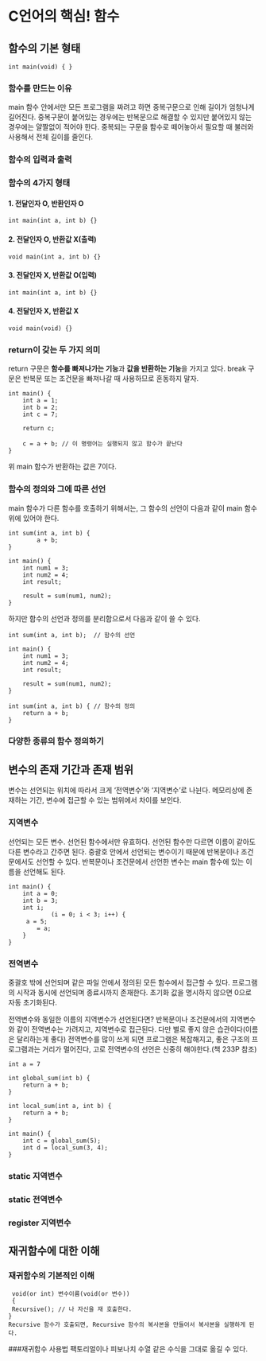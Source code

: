 # C언어의 핵심! 함수

## 함수의 기본 형태
    int main(void) { }

### 함수를 만드는 이유
main 함수 안에서만 모든 프로그램을 짜려고 하면 중복구문으로 인해 길이가 엄청나게 길어진다. 중복구문이 붙어있는 경우에는 반복문으로 해결할 수 있지만 붙어있지 않는 경우에는 얄짤없이 적어야 한다. 중복되는 구문을 함수로 떼어놓아서 필요할 때 불러와 사용해서 전체 길이를 줄인다.

### 함수의 입력과 출력

### 함수의 4가지 형태

#### 1. 전달인자 O, 반환인자 O
  
    int main(int a, int b) {}

#### 2. 전달인자 O, 반환값 X(출력)

    void main(int a, int b) {}

#### 3. 전달인자 X, 반환값 O(입력)

    int main(int a, int b) {}

#### 4. 전달인자 X, 반환값 X

    void main(void) {}

### return이 갖는 두 가지 의미
return 구문은 **함수를 빠져나가는 기능**과 **값을 반환하는 기능**을 가지고 있다. break 구문은 반복문 또는 조건문을 빠져나갈 때 사용하므로 혼동하지 말자.

    int main() {
    	int a = 1;
     	int b = 2;
    	int c = 7;        

    	return c;

    	c = a + b; // 이 명령어는 실행되지 않고 함수가 끝난다
    }

위 main 함수가 반환하는 값은 7이다.

### 함수의 정의와 그에 따른 선언
main 함수가 다른 함수를 호출하기 위해서는, 그 함수의 선언이 다음과 같이 main 함수 위에 있어야 한다.

    int sum(int a, int b) {
    	   	a + b;
    }
    
    int main() {
    	int num1 = 3;
    	int num2 = 4;
    	int result;

    	result = sum(num1, num2);
    }

하지만 함수의 선언과 정의를 분리함으로서 다음과 같이 쓸 수 있다.

    int sum(int a, int b);  // 함수의 선언
    
    int main() {
    	int num1 = 3;
    	int num2 = 4;
    	int result;

    	result = sum(num1, num2);
    }

    int sum(int a, int b) { // 함수의 정의
    	return a + b;
    }

### 다양한 종류의 함수 정의하기

## 변수의 존재 기간과 존재 범위
변수는 선언되는 위치에 따라서 크게 ‘전역변수’와 ‘지역변수’로 나뉜다. 메모리상에 존재하는 기간, 변수에 접근할 수 있는 범위에서 차이를 보인다.

### 지역변수
선언되는 모든 변수. 선언된 함수에서만 유효하다. 선언된 함수만 다르면 이름이 같아도 다른 변수라고 간주면 된다. 중괄호 안에서 선언되는 변수이기 때문에 반복문이나 조건문에서도 선언할 수 있다. 반복문이나 조건문에서 선언한 변수는 main 함수에 있는 이름을 선언해도 된다.

    int main() {
    	int a = 0; 
    	int b = 3;
    	int i;
            	(i = 0; i < 3; i++) {
	   	 a = 5;
    	   	= a;
    	}
    }

### 전역변수
중괄호 밖에 선언되며 같은 파일 안에서 정의된 모든 함수에서 접근할 수 있다. 프로그램의 시작과 동시에 선언되며 종료시까지 존재한다. 초기화 값을 명시하지 않으면 0으로 자동 초기화된다.

전역변수와 동일한 이름의 지역변수가 선언된다면?
반복문이나 조건문에서의 지역변수와 같이 전역변수는 가려지고, 지역변수로 접근된다.
다만 별로 좋지 않은 습관이다(이름은 달리하는게 좋다)
전역변수를 많이 쓰게 되면 프로그램은 복잡해지고, 좋은 구조의 프로그램과는 거리가 멀어진다, 고로 전역변수의 선언은 신중히 해야한다.(책 233P 참조)

    int a = 7

    int global_sum(int b) {
        return a + b;
    }

    int local_sum(int a, int b) {
        return a + b;
    }

    int main() {
        int c = global_sum(5);
        int d = local_sum(3, 4);
    }

### static 지역변수

### static 전역변수

### register 지역변수

## 재귀함수에 대한 이해

### 재귀함수의 기본적인 이해
     void(or int) 변수이름(void(or 변수))
     {
     Recursive(); // 나 자신을 재 호출한다.
	}
    Recursive 함수가 호출되면, Recursive 함수의 복사본을 만들어서 복사본을 실행하게 된다.
###재귀함수 사용법
팩토리얼이나 피보나치 수열 같은 수식을 그대로 옮길 수 있다.

